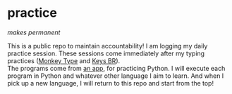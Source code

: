 # practice
_makes permanent_

This is a public repo to maintain accountability! 
I am logging my daily practice session. These sessions come immediately after my typing practices ([Monkey Type](#) and [Keys BR](#)).  
The programs come from [an app](), for practicing Python. I will execute each program in Python and whatever other language I aim to learn. And when I pick up a new language, I will return to this repo and start from the top!